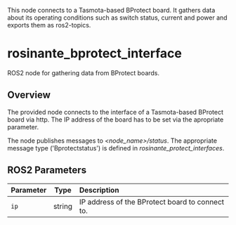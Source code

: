 This node connects to a Tasmota-based BProtect board.
It gathers data about its operating conditions such as switch status, current and power and exports them as ros2-topics.

# rosinante_bprotect_interface

ROS2 node for gathering data from BProtect boards.

## Overview
The provided node connects to the interface of a Tasmota-based BProtect board via http.
The IP address of the board has to be set via the apropriate parameter.

The node publishes messages to *<node_name>/status*.
The appropriate message type ('Bprotectstatus') is defined in *rosinante_protect_interfaces*.

## ROS2 Parameters

| Parameter |  Type  | Description |
|:-----|:--------:|:---|
| `ip` | string | IP address of the BProtect board to connect to. |

